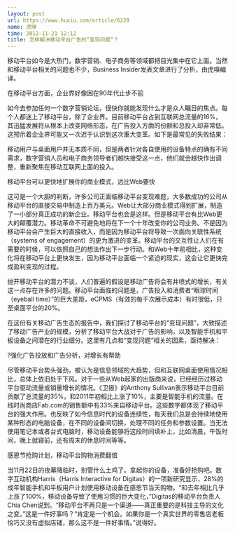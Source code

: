 ```yaml
---
layout: post
url: https://www.huxiu.com/article/6228
name: 虎嗅
time: 2012-11-21 12:12
title: 怎样解决移动平台广告的“变现问题”？
---
```

移动平台如今是大热门，数字营销、电子商务等领域都把目光集中在它上面。当然和移动平台相关的问题也不少，Business Insider发表文章进行了分析，由虎嗅编译。

在移动平台方面，企业界好像困在90年代止步不前

如今去参加任何一个数字营销论坛，很快你就能发现什么才是众人瞩目的焦点。每个人都迷上了移动平台，除了企业界。目前移动平台占到互联网总流量的16%，其迅猛发展将从根本上改变网络形态，在广告投入方面的份额和总投入却非常低。这预示着企业界可能又一次迟于认识到这次重大变革。如下是最常见的失败结果：

移动用户与桌面用户并无本质不同，但是两者针对各自使用的设备特点的确有不同需求，数字营销人员和电子商务领导者们越快接受这一点，他们就会越快作出调整，重新聚焦在移动互联网上面的投入。

移动平台可以更快地扩展你的商业模式，远比Web要快

这可是一个大胆的判断，许多公司正面临移动平台变现难题，大多数成功的公司从移动平台的直接交易中制造上百万美元。Web让大部分商业模式得到扩展，制造了一小部分真正成功的新企业。移动平台也会是这样。但是移动平台有比Web更大的颠覆潜力。移动革命不可避免地将在下一个十年改变你的公司业务。不是因为移动平台会产生巨大的直接收入，而是因为移动平台将导致一次面向关联性系统（systems of engagement）的更为激进的变革。移动平台的交互性让人们在有需要的时候，可以依照自己的想法作出下一步行动。和Web十年前相比，这种变化将在移动平台上更快发生，因为移动平台面临一个紧迫的现实，这会让它更快完成盈利变现的过程。

抛开移动平台的潜力不谈，人们普遍的假设是移动广告将会有井喷式的增长，有关这一点存在许多的问题。移动平台面临的问题是，广告投入和消费者“眼球时间（eyeball time）”的巨大差距，eCPMS（有效的每千次展示成本）有时很低，只至桌面平台的20%。

在这份有关移动广告生态的报告中，我们探讨了移动平台的“变现问题”，大致描述了移动广告产业的规模，分析了移动平台大战对于广告的影响，以及智能手机和平板设备之间潜在的行业细分。这里有几点和“变现问题”相关的因素，亟待解决：

?强化广告投放和广告分析，对增长有帮助

尽管移动平台势头强劲，被认为是信息领域的大趋势，但和互联网桌面使用情况相比，总体上依旧处于下风。对于一些从Web起家的出版商来说，已经经历过移动平台驱动流量或销量增长的情况。《卫报》的Anthony Sullivan表示移动平台目前贡献了总流量的35%，和2011年初相比上涨了10%，主要是智能手机的流量。在线时尚商店Fab.com的销售额中有33%来自移动平台。这些数字都体现了移动平台的强大作用。也反映了如今信息时代的设备连续性，每天我们总是会持续地使用某种形态的电脑设备，在不同的设备间切换，处理不同的任务和参数设置。当无法使用笔记本或者台式电脑时，移动设备能够将这段时间填补上，比如清晨，午饭时间，晚上就寝前，还有周末的休息时间等等。

感恩节抢购计划，移动平台购物消费翻倍

当11月22日的夜幕降临时，别管什么土鸡了。拿起你的设备，准备好抢购吧。数字互动机构Harris（Harris Interactive for Digitas）的一项新研究显示，28%的成年智能手机和平板用户计划使用移动设备在感恩节当天购物。“和去年相比几乎上涨了100%，移动设备导致了使用习惯的巨大变化，”Digitas的移动平台负责人Chia Chen说到。“移动平台不再只是一个渠道——真正重要的是科技主导的文化之变。”这是一件好事吗？“肯定是一个机会。如果你是一个真实世界的零售店老板恰巧又没有虚拟店铺，那么这不是一件好事情。”说得好。

